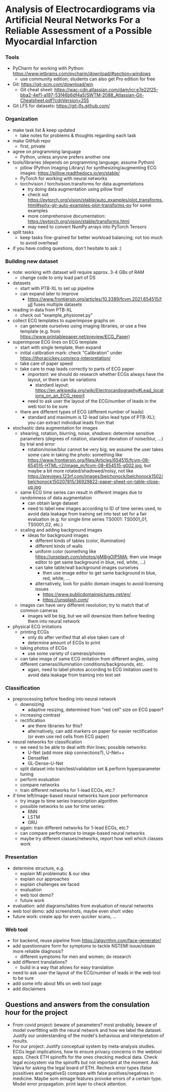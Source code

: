 # Analysis of Electrocardiograms via Artificial Neural Networks For a Reliable Assessment of a Possible Myocardial Infarction
### Tools

- PyCharm for working with Python: https://www.jetbrains.com/pycharm/download/#section=windows
  - use community edition; students can also get Pro edition for free
- Git: https://git-scm.com/download/win
  - Git cheat sheet: https://wac-cdn.atlassian.com/dam/jcr:e7e22f25-bba2-4ef1-a197-53f46b6df4a5/SWTM-2088_Atlassian-Git-Cheatsheet.pdf?cdnVersion=255
- Git LFS for datasets: https://git-lfs.github.com/

### Organization

- make task list & keep updated
  - take notes for problems & thoughts regarding each task
- make GitHub repo
  - first, private
- agree on programming language
  - Python, unless anyone prefers another one
- tools/libraries (depends on programming language; assume Python)
  - pillow (Python Imaging Library) for synthesizing/augmenting ECG images: https://pillow.readthedocs.io/en/stable/
  - PyTorch for working with neural networks
  - torchvision / torchvision.transforms for data augmentations
    - try doing data augmentation using pillow first!
    - check out https://pytorch.org/vision/stable/auto_examples/plot_transforms.html#sphx-glr-auto-examples-plot-transforms-py for some examples
    - more comprehensive documentation: https://pytorch.org/vision/stable/transforms.html
    - may need to convert NumPy arrays into PyTorch Tensors
- split tasks
  - keep tasks fine-grained for better workload balancing; not too much to avoid overhead
- if you have coding questions, don't hesitate to ask :)

### Building new dataset

- note: working with dataset will require approx. 3-4 GBs of RAM
  - change code to only load part of DS
- datasets
  - start with PTB-XL to set up pipeline
  - can expand later to improve
    - https://www.frontiersin.org/articles/10.3389/fcvm.2021.654515/full fuses multiple datasets
- reading in data from PTB-XL
  - check out "example_physionet.py"
- collect ECG templates to superimpose graphs on
  - can generate ourselves using imaging libraries, or use a free template (e.g. from https://www.printablepaper.net/preview/ECG_Paper)
- superimpose ECG lines on ECG template
  - start with single template, then expand
  - initial calibration mark: check "Calibration" under https://thoracickey.com/ecg-interpretation/
  - take care of paper speed
  - take care to map leads correctly to parts of ECG paper
    - _important_: we should do research whether ECGs always have the layout, or there can be variations
      - standard layout: https://en.wikipedia.org/wiki/Electrocardiography#Lead_locations_on_an_ECG_report
    - need to ask user the layout of the ECG/number of leads in the web tool to be sure
  - there are different types of ECG (different number of leads)
    - standard and maximum is 12-lead (also lead type of PTB-XL); you can extract individual leads from that
- stochastic data augmentation for images
  - shearing, rotation, blurring, noise, _shadows_: determine sensitive parameters (degrees of rotation, standard deviation of noise/blur, ...) by trial and error
    - rotation/noise/blur cannot be very big; we assume the user takes some care in taking the photo: something like https://www.frontiersin.org/files/Articles/654515/fcvm-08-654515-HTML-r2/image_m/fcvm-08-654515-g002.jpg, but maybe a bit more rotated/shadowed/noisy, not like https://previews.123rf.com/images/belchonock/belchonock1502/belchonock150207815/36929822-paper-sheet-on-table-close-up.jpg
  - same ECG time series can result in different images due to randomness of data augmentation
    - can obtain large dataset
    - need to label new images according to ID of time series used, to avoid data leakage from training set into test set for a fair evaluation (e.g. for single time series TS0001: TS0001_01, TS0001_02, etc.)
  - scaling and adding background images
    - ideas for background images
      - different kinds of tables (color, illumination)
      - different kinds of walls
      - uniform color (something like https://unsplash.com/photos/gM8igOIP5MA; then use image editor to get same background in blue, red, white, ...)
      - can take table/wall background images ourselves
        - then use image editor to get same background in blue, red, white, ...
      - alternatively, look for public domain images to avoid licensing issues
        - https://www.publicdomainpictures.net/en/
        - https://unsplash.com/
  - images can have very different resolution; try to match that of common cameras
    - images will be big, but we will downsize them before feeding them into neural network
- physical ECG imitations
  - printing ECGs
    - only do after verified that all else taken care of
    - determine amount of ECGs to print
  - taking photos of ECGs
    - use some variety of cameras/phones
  - can take image of same ECG imitation from different angles, using different cameras/illumination conditions/backgrounds, etc.
    - again, need to label photos according to ECG imitation used to avoid data leakage from training into test set

### Classification

- preprocessing before feeding into neural network
  - downsizing
    - adaptive resizing, determined from "red cell" size on ECG paper?
  - increasing contrast
  - rectification
    - are there libraries for this?
    - alternatively, can add markers on paper for easier rectification (or even use red cells from ECG paper)
- neural networks for classification
  - we need to be able to deal with _thin_ lines; possible networks:
    - U-Net (add more skip connections?), U-Net++
    - DenseNet
    - GL-Dense-U-Net
  - split dataset into train/test/validation set & perform hyperparameter tuning
  - perform evaluation
  - compare networks
  - train different networks for 1-lead ECGs, etc.?
- if time left/image-based neural networks have poor performance
  - try image to time series transcription algorithm
  - possible networks to use for time series:
    - RNN
    - LSTM
    - GRU
  - again: train different networks for 1-lead ECGs, etc.?
  - can compare performance to image-based neural networks
  - maybe try different classes/networks, report how well which classes work

### Presentation

- determine structure, e.g.
  - explain MI problematic & our idea
  - explain our approaches
  - explain challenges we faced
  - evaluation
  - web tool demo?
  - future work
- evaluation: add diagrams/tables from evaluation of neural networks
- web tool demo: add screenshots, maybe even short video
- future work: create app for even quicker scans, ...

### Web tool

- for backend, reuse pipeline from https://algvrithm.com/face-generator/
- add questionnaire form for symptoms to tackle NSTEMI issue/obtain more reliable diagnosis?
  - different symptoms for men and women; do research
- add different translations?
  - build in a way that allows for easy translation
- need to ask user the layout of the ECG/number of leads in the web tool to be sure
- add some info about MIs on web tool page
- add disclaimers

## Questions and answers from the consulation hour for the project
- From covid project: beware of parameters? most probably, beware of model overfitting with the neural network and how we label the dataset. Justify our understanding of the model's behavious and interpretation of results.
- For our project: Justify conceptual system by meta-analysis studies. ECGs legal implications, how to ensure privacy concerns in the webtool apps. Check ETH spinoffs for the ones checking medical data. Check legal ecosystem via the spinoffs but not important at the moment. Ask Vaiva for asking the legal board of ETH. Recheck error types (false possitives and negativeS) compare with false positives/negatives in medicine. Maybe som eimage features provoke errors of a certain type. Model error propagation. print layer to check attention.
